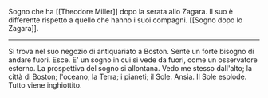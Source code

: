 Sogno che ha [[Theodore Miller]] dopo la serata allo Zagara.
Il suo è differente rispetto a quello che hanno i suoi compagni. [[Sogno dopo lo Zagara]].

-------------
Si trova nel suo negozio di antiquariato a Boston. Sente un forte bisogno di andare fuori. Esce. E' un sogno in cui si vede da fuori, come un osservatore esterno. La prospettiva del sogno si allontana. Vedo me stesso dall'alto; la città di Boston; l'oceano; la Terra; i pianeti; il Sole. Ansia. Il Sole esplode. Tutto viene inghiottito.